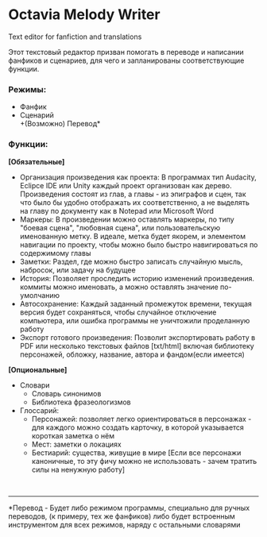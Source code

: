 # Octavia Melody Writer
Text editor for fanfiction and translations

Этот текстовый редактор призван помогать в переводе и написании фанфиков и сценариев, для чего и запланированы соответствующие функции.

### Режимы:
- Фанфик
- Сценарий    
+(Возможно) Перевод*

### Функции:
**[Обязательные]**
- Организация произведения как проекта: В программах тип Audacity, Eclipce IDE или Unity каждый проект организован как дерево. Произведения состоят из глав, а главы - из эпиграфов и сцен, так что было бы удобно отображать их соответственно, а не выделять на главу по документу как в Notepad или Microsoft Word
- Маркеры: В произведении можно оставлять маркеры, по типу "боевая сцена", "любовная сцена", или пользовательскую именованную метку. В идеале, метка будет якорем, и элементом навигации по проекту, чтобы можно было быстро навигироваться по содержимому главы
- Заметки: Раздел, где можно быстро записать случайную мысль, набросок, или задачу на будущее 
- История: Позволяет проследить историю изменений произведения. коммиты можно именовать, а можно оставлять значение по-умолчанию
- Автосохранение: Каждый заданный промежуток времени, текущая версия будет сохраняться, чтобы случайное отключение компьютера, или ошибка программы не уничтожили проделанную работу
- Экспорт готового произведения: Позволит экспортировать работу в PDF или несколько текстовых файлов [txt/html] включая библиотеку персонажей, обложку, название, автора и фандом(если имеется)

**[Опциональные]**
- Словари
  - Словарь синонимов
  - Библиотека фразеологизмов  
- Глоссарий: 
  - Персонажей: позволяет легко ориентироваться в персонажах - для каждого можно создать карточку, в которой указывается короткая заметка о нём  
  - Мест: заметки о локациях
  - Бестиарий: существа, живущие в мире 
[Если все персонажи каноничные, то эту фичу можно не использовать - зачем тратить силы на ненужную работу]    

<br>    

---
\*Перевод - Будет либо режимом программы, специально для ручных переводов, (к примеру, тех же фанфиков) либо будет встроенным инструментом для всех режимов, наряду с остальными словарями 
